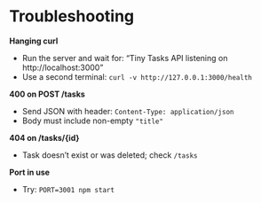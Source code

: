 # Troubleshooting

**Hanging curl**
- Run the server and wait for: “Tiny Tasks API listening on http://localhost:3000”
- Use a second terminal: `curl -v http://127.0.0.1:3000/health`

**400 on POST /tasks**
- Send JSON with header: `Content-Type: application/json`
- Body must include non-empty `"title"`

**404 on /tasks/{id}**
- Task doesn’t exist or was deleted; check `/tasks`

**Port in use**
- Try: `PORT=3001 npm start`
